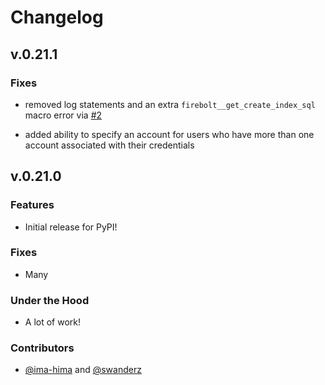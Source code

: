 # Changelog

## v.0.21.1

### Fixes

- removed log statements and an extra `firebolt__get_create_index_sql` macro error via [#2](https://github.com/firebolt-db/dbt-firebolt/pull/2)

- added ability to specify an account for users who have more than one account associated with their credentials

## v.0.21.0

### Features

- Initial release for PyPI!

### Fixes

- Many
### Under the Hood

- A lot of work!

### Contributors

- [@ima-hima](https://github.com/ima-hima) and [@swanderz](https://github.com/swanderz)
